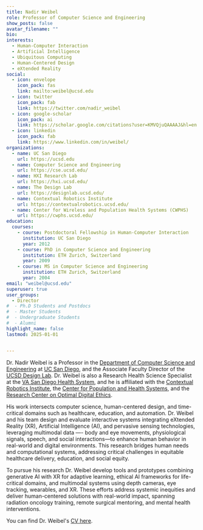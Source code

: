 ```yaml
---
title: Nadir Weibel
role: Professor of Computer Science and Engineering
show_posts: false
avatar_filename: ""
bio: 
interests:
  - Human-Computer Interaction
  - Artificial Intelligence
  - Ubiquitous Computing
  - Human-Centered Design
  - eXtended Reality
social:
  - icon: envelope
    icon_pack: fas
    link: mailto:weibel@ucsd.edu
  - icon: twitter
    icon_pack: fab
    link: https://twitter.com/nadir_weibel
  - icon: google-scholar
    icon_pack: ai
    link: https://scholar.google.com/citations?user=KMVQjuQAAAAJ&hl=en
  - icon: linkedin
    icon_pack: fab
    link: https://www.linkedin.com/in/weibel/
organizations:
  - name: UC San Diego
    url: https://ucsd.edu
  - name: Computer Science and Engineering
    url: https://cse.ucsd.edu/
  - name: HXI Research Lab
    url: https://hxi.ucsd.edu/
  - name: The Design Lab
    url: https://designlab.ucsd.edu/
  - name: Contextual Robotics Institute
    url: https://contextualrobotics.ucsd.edu/
  - name: Center for Wireless and Population Health Systems (CWPHS)
    url: https://cwphs.ucsd.edu/
education:
  courses:
    - course: Postdoctoral Fellowship in Human-Computer Interaction
      institution: UC San Diego
      year: 2012
    - course: PhD in Computer Science and Engineering
      institution: ETH Zurich, Switzerland
      year: 2009
    - course: MS in Computer Science and Engineering
      institution: ETH Zurich, Switzerland
      year: 2004
email: "weibel@ucsd.edu"
superuser: true
user_groups:
  - Director
#  - Ph.D Students and Postdocs
#  - Master Students
#  - Undergraduate Students
#  - Alumni
highlight_name: false
lastmod: 2025-01-01


---
```

Dr. Nadir Weibel is a Professor in the [Department of Computer Science and Engineering](https://cse.ucsd.edu) at [UC San Diego](https://ucsd.edu), and the Associate Faculty Director of the [UCSD Design Lab](https://designlab.ucsd.edu/). Dr. Weibel is also a Research Health Science Specialist at the [VA San Diego Health System](https://www.sandiego.va.gov/), and he is affiliated with the [Contextual Robotics Institute](https://contextualrobotics.ucsd.edu/), the [Center for Population and Health Systems](https://cwphs.ucsd.edu/), and the [Research Center on Optimal Digital Ethics](https://recode.health).

His work intersects computer science, human-centered design, and time-critical domains such as healthcare, education, and automation. Dr. Weibel and his team design and evaluate interactive systems integrating eXtended Reality (XR), Artificial Intelligence (AI), and pervasive sensing technologies, leveraging multimodal data —- body and eye movements, physiological signals, speech, and social interactions—to enhance human behavior in real-world and digital environments. This research bridges human needs and computational systems, addressing critical challenges in equitable healthcare delivery, education, and social equity.

To pursue his research Dr. Weibel develop tools and prototypes combining generative AI with XR for adaptive learning, ethical AI frameworks for life-critical domains, and multimodal systems using depth cameras, eye tracking, wearables, and XR. These efforts address systemic inequities and deliver human-centered solutions with real-world impact, spanning radiation oncology training, remote surgical mentoring, and mental health interventions.

You can find Dr. Weibel's [CV here](https://weibel.ucsd.edu/cv).
